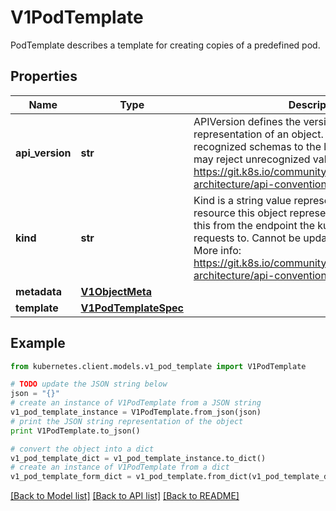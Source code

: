 # V1PodTemplate

PodTemplate describes a template for creating copies of a predefined pod.

## Properties
Name | Type | Description | Notes
------------ | ------------- | ------------- | -------------
**api_version** | **str** | APIVersion defines the versioned schema of this representation of an object. Servers should convert recognized schemas to the latest internal value, and may reject unrecognized values. More info: https://git.k8s.io/community/contributors/devel/sig-architecture/api-conventions.md#resources | [optional] 
**kind** | **str** | Kind is a string value representing the REST resource this object represents. Servers may infer this from the endpoint the kubernetes.client submits requests to. Cannot be updated. In CamelCase. More info: https://git.k8s.io/community/contributors/devel/sig-architecture/api-conventions.md#types-kinds | [optional] 
**metadata** | [**V1ObjectMeta**](V1ObjectMeta.md) |  | [optional] 
**template** | [**V1PodTemplateSpec**](V1PodTemplateSpec.md) |  | [optional] 

## Example

```python
from kubernetes.client.models.v1_pod_template import V1PodTemplate

# TODO update the JSON string below
json = "{}"
# create an instance of V1PodTemplate from a JSON string
v1_pod_template_instance = V1PodTemplate.from_json(json)
# print the JSON string representation of the object
print V1PodTemplate.to_json()

# convert the object into a dict
v1_pod_template_dict = v1_pod_template_instance.to_dict()
# create an instance of V1PodTemplate from a dict
v1_pod_template_form_dict = v1_pod_template.from_dict(v1_pod_template_dict)
```
[[Back to Model list]](../README.md#documentation-for-models) [[Back to API list]](../README.md#documentation-for-api-endpoints) [[Back to README]](../README.md)



